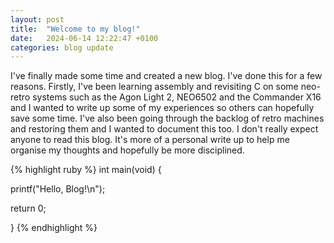 ```yaml
---
layout: post
title:  "Welcome to my blog!"
date:   2024-06-14 12:22:47 +0100
categories: blog update
---
```

I've finally made some time and created a new blog. I've done this for a few reasons. Firstly, I've been learning assembly and revisiting C on some neo-retro systems such as the Agon Light 2, NEO6502 and the Commander X16 and I wanted to write up some of my experiences so others can hopefully save some time.  I've also been going through the backlog of retro machines and restoring them and I wanted to document this too. I don't really expect anyone to read this blog. It's more of a personal write up to help me organise my thoughts and hopefully be more disciplined.

{% highlight ruby %}
int main(void) {

   printf("Hello, Blog!\n");

   return 0;

}
{% endhighlight %}
